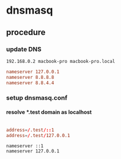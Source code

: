 # dnsmasq

## procedure

### update DNS

```:/etc/hosts
192.168.0.2 macbook-pro macbook-pro.local
```

```:/etc/resolv.conf
nameserver 127.0.0.1
nameserver 8.8.8.8
nameserver 8.8.4.4
```

### setup dnsmasq.conf

#### resolve **\*.test** domain as localhost

```conf:/usr/local/etc/dnsmasq.conf

address=/.test/::1
address=/.test/127.0.0.1
```

```:/etc/resolver/test
nameserver ::1
nameserver 127.0.0.1
```

